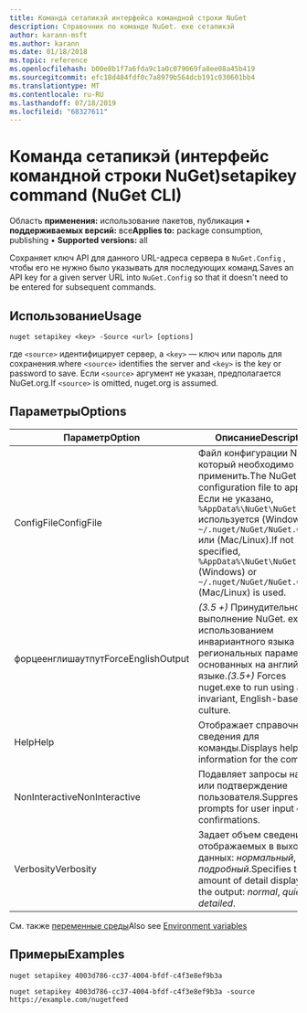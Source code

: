 ```yaml
---
title: Команда сетапикэй интерфейса командной строки NuGet
description: Справочник по команде NuGet. exe сетапикэй
author: karann-msft
ms.author: karann
ms.date: 01/18/2018
ms.topic: reference
ms.openlocfilehash: b00e8b1f7a6fda9c1a0c079069fa8ee08a45b419
ms.sourcegitcommit: efc18d484fdf0c7a8979b564dcb191c030601bb4
ms.translationtype: MT
ms.contentlocale: ru-RU
ms.lasthandoff: 07/18/2019
ms.locfileid: "68327611"
---
```

# <a name="setapikey-command-nuget-cli"></a><span data-ttu-id="e87b2-103">Команда сетапикэй (интерфейс командной строки NuGet)</span><span class="sxs-lookup"><span data-stu-id="e87b2-103">setapikey command (NuGet CLI)</span></span>

<span data-ttu-id="e87b2-104">Область **применения:** использование пакетов, публикация &bullet; **поддерживаемых версий:** все</span><span class="sxs-lookup"><span data-stu-id="e87b2-104">**Applies to:** package consumption, publishing &bullet; **Supported versions:** all</span></span>

<span data-ttu-id="e87b2-105">Сохраняет ключ API для данного URL-адреса сервера в `NuGet.Config` , чтобы его не нужно было указывать для последующих команд.</span><span class="sxs-lookup"><span data-stu-id="e87b2-105">Saves an API key for a given server URL into `NuGet.Config` so that it doesn't need to be entered for subsequent commands.</span></span>

## <a name="usage"></a><span data-ttu-id="e87b2-106">Использование</span><span class="sxs-lookup"><span data-stu-id="e87b2-106">Usage</span></span>

```cli
nuget setapikey <key> -Source <url> [options]
```

<span data-ttu-id="e87b2-107">где `<source>` идентифицирует сервер, а `<key>` — ключ или пароль для сохранения.</span><span class="sxs-lookup"><span data-stu-id="e87b2-107">where `<source>` identifies the server and `<key>` is the key or password to save.</span></span> <span data-ttu-id="e87b2-108">Если `<source>` аргумент не указан, предполагается NuGet.org.</span><span class="sxs-lookup"><span data-stu-id="e87b2-108">If `<source>` is omitted, nuget.org is assumed.</span></span>

## <a name="options"></a><span data-ttu-id="e87b2-109">Параметры</span><span class="sxs-lookup"><span data-stu-id="e87b2-109">Options</span></span>

| <span data-ttu-id="e87b2-110">Параметр</span><span class="sxs-lookup"><span data-stu-id="e87b2-110">Option</span></span> | <span data-ttu-id="e87b2-111">Описание</span><span class="sxs-lookup"><span data-stu-id="e87b2-111">Description</span></span> |
| --- | --- |
| <span data-ttu-id="e87b2-112">ConfigFile</span><span class="sxs-lookup"><span data-stu-id="e87b2-112">ConfigFile</span></span> | <span data-ttu-id="e87b2-113">Файл конфигурации NuGet, который необходимо применить.</span><span class="sxs-lookup"><span data-stu-id="e87b2-113">The NuGet configuration file to apply.</span></span> <span data-ttu-id="e87b2-114">Если не указано, `%AppData%\NuGet\NuGet.Config` используется (Windows) `~/.nuget/NuGet/NuGet.Config` или (Mac/Linux).</span><span class="sxs-lookup"><span data-stu-id="e87b2-114">If not specified, `%AppData%\NuGet\NuGet.Config` (Windows) or `~/.nuget/NuGet/NuGet.Config` (Mac/Linux) is used.</span></span>|
| <span data-ttu-id="e87b2-115">форцеенглишаутпут</span><span class="sxs-lookup"><span data-stu-id="e87b2-115">ForceEnglishOutput</span></span> | <span data-ttu-id="e87b2-116">*(3.5 +)* Принудительное выполнение NuGet. exe с использованием инвариантного языка и региональных параметров, основанных на английском языке.</span><span class="sxs-lookup"><span data-stu-id="e87b2-116">*(3.5+)* Forces nuget.exe to run using an invariant, English-based culture.</span></span> |
| <span data-ttu-id="e87b2-117">Help</span><span class="sxs-lookup"><span data-stu-id="e87b2-117">Help</span></span> | <span data-ttu-id="e87b2-118">Отображает справочные сведения для команды.</span><span class="sxs-lookup"><span data-stu-id="e87b2-118">Displays help information for the command.</span></span> |
| <span data-ttu-id="e87b2-119">NonInteractive</span><span class="sxs-lookup"><span data-stu-id="e87b2-119">NonInteractive</span></span> | <span data-ttu-id="e87b2-120">Подавляет запросы на ввод или подтверждение пользователя.</span><span class="sxs-lookup"><span data-stu-id="e87b2-120">Suppresses prompts for user input or confirmations.</span></span> |
| <span data-ttu-id="e87b2-121">Verbosity</span><span class="sxs-lookup"><span data-stu-id="e87b2-121">Verbosity</span></span> | <span data-ttu-id="e87b2-122">Задает объем сведений, отображаемых в выходных данных: *нормальный*, *тихий*, *подробный*.</span><span class="sxs-lookup"><span data-stu-id="e87b2-122">Specifies the amount of detail displayed in the output: *normal*, *quiet*, *detailed*.</span></span> |

<span data-ttu-id="e87b2-123">См. также [переменные среды](cli-ref-environment-variables.md)</span><span class="sxs-lookup"><span data-stu-id="e87b2-123">Also see [Environment variables](cli-ref-environment-variables.md)</span></span>

## <a name="examples"></a><span data-ttu-id="e87b2-124">Примеры</span><span class="sxs-lookup"><span data-stu-id="e87b2-124">Examples</span></span>

```cli
nuget setapikey 4003d786-cc37-4004-bfdf-c4f3e8ef9b3a

nuget setapikey 4003d786-cc37-4004-bfdf-c4f3e8ef9b3a -source https://example.com/nugetfeed
```

